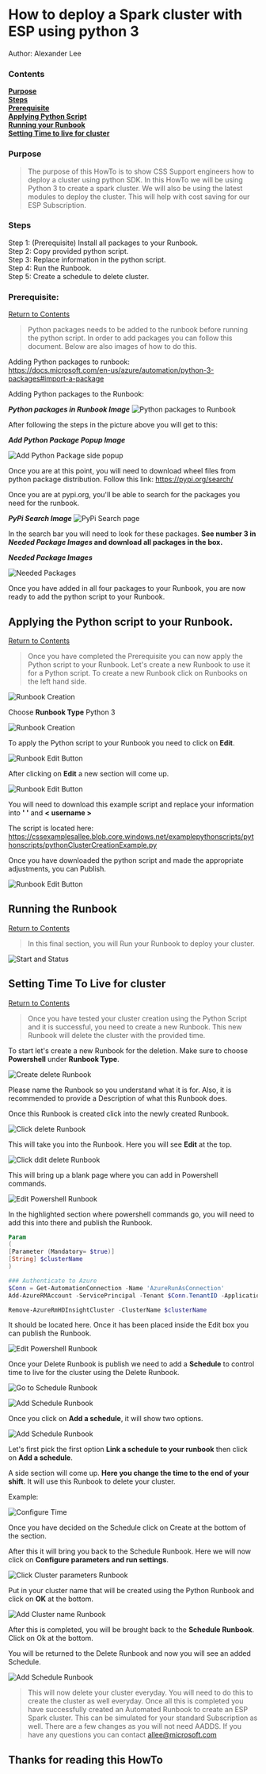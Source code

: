 # How to deploy a Spark cluster with ESP using python 3

Author: Alexander Lee

### Contents
[**Purpose**][Purpose]<br>
[**Steps**][Steps]<br>
[**Prerequisite**][Prerequisite]<br>
[**Applying Python Script**](#applying-the-python-script-to-your-runbook)<br>
[**Running your Runbook**](#running-the-runbook)<br>
[**Setting Time to live for cluster**](#setting-time-to-live-for-cluster)





### Purpose
> The purpose of this HowTo is to show CSS Support engineers how to deploy a cluster using python SDK.  In this HowTo we will be using Python 3 to create a spark cluster.  We will also be using the latest modules to deploy the cluster.
> This will help with cost saving for our ESP Subscription.

### Steps
Step 1: (Prerequisite) Install all packages to your Runbook.<br>
Step 2: Copy provided python script.<br>
Step 3: Replace information in the python script.<br>
Step 4: Run the Runbook.<br>
Step 5: Create a schedule to delete cluster.


### Prerequisite:
[Return to Contents](#Contents)
> Python packages needs to be added to the runbook before running the python script.  In order to add packages you can follow this document.  Below are also images of how to do this.

Adding Python packages to runbook:<br>
https://docs.microsoft.com/en-us/azure/automation/python-3-packages#import-a-package

Adding Python packages to the Runbook:<br>

***Python packages in Runbook Image***
![Python packages to Runbook](https://cssexamplesallee.blob.core.windows.net/markdownimages/runbookPythonPackages.png)

After following the steps in the picture above you will get to this:

***Add Python Package Popup Image***

![Add Python Package side popup](https://cssexamplesallee.blob.core.windows.net/markdownimages/sidepopupPythonPackages.png)

Once you are at this point, you will need to download wheel files from python package distribution.  Follow this link: https://pypi.org/search/

Once you are at pypi.org, you'll be able to search for the packages you need for the runbook.

***PyPi Search Image***
![PyPi Search page](https://cssexamplesallee.blob.core.windows.net/markdownimages/pypiSearchPage.png)

In the search bar you will need to look for these packages.  **See number 3 in *Needed Package Images* and download all packages in the box.**
<br>

***Needed Package Images***

![Needed Packages](https://cssexamplesallee.blob.core.windows.net/markdownimages/neededPackages.png)


Once you have added in all four packages to your Runbook, you are now ready to add the python script to your Runbook.

## Applying the Python script to your Runbook.
[Return to Contents](#Contents)
>Once you have completed the Prerequisite you can now apply the Python script to your Runbook.
Let's create a new Runbook to use it for a Python script.  To create a new Runbook click on Runbooks on the left hand side.

![Runbook Creation](https://cssexamplesallee.blob.core.windows.net/markdownimages/RunbookCreation.png)

Choose **Runbook Type** Python 3

![Runbook Creation](https://cssexamplesallee.blob.core.windows.net/markdownimages/pythonRunbook.png)

To apply the Python script to your Runbook you need to click on **Edit**.

![Runbook Edit Button](https://cssexamplesallee.blob.core.windows.net/markdownimages/RunbookEdit.png)

After clicking on **Edit** a new section will come up.

![Runbook Edit Button](https://cssexamplesallee.blob.core.windows.net/markdownimages/RunbookEditPage.png)

You will need to download this example script and replace your information into **' '** and **< username >**

The script is located here: https://cssexamplesallee.blob.core.windows.net/examplepythonscripts/pythonscripts/pythonClusterCreationExample.py

Once you have downloaded the python script and made the appropriate adjustments, you can Publish.

![Runbook Edit Button](https://cssexamplesallee.blob.core.windows.net/markdownimages/RunbookPublish.png)

## Running the Runbook
[Return to Contents](#Contents)
>In this final section, you will Run your Runbook to deploy your cluster.

![Start and Status](https://cssexamplesallee.blob.core.windows.net/markdownimages/StartandStatus.png)

## Setting Time To Live for cluster
[Return to Contents](#Contents)
>Once you have tested your cluster creation using the Python Script and it is successful, you need to create a new Runbook.
This new Runbook will delete the cluster with the provided time.

To start let's create a new Runbook for the deletion.  Make sure to choose **Powershell** under **Runbook Type**.

![Create delete Runbook](https://cssexamplesallee.blob.core.windows.net/markdownimages/CreateDeleteRunbook.png)

Please name the Runbook so you understand what it is for.  Also, it is recommended to provide a Description of what this Runbook does.

Once this Runbook is created click into the newly created Runbook.

![Click delete Runbook](https://cssexamplesallee.blob.core.windows.net/markdownimages/clickDeleteRunbook.png)

This will take you into the Runbook.  Here you will see **Edit** at the top.

![Click ddit delete Runbook](https://cssexamplesallee.blob.core.windows.net/markdownimages/EditDeleteRunbook.png)

This will bring up a blank page where you can add in Powershell commands.

![Edit Powershell Runbook](https://cssexamplesallee.blob.core.windows.net/markdownimages/editPowershell.png)

In the highlighted section where powershell commands go, you will need to add this into there and publish the Runbook.

```powershell
Param
(
[Parameter (Mandatory= $true)]
[String] $clusterName
)

### Authenticate to Azure
$Conn = Get-AutomationConnection -Name 'AzureRunAsConnection'
Add-AzureRMAccount -ServicePrincipal -Tenant $Conn.TenantID -ApplicationId $Conn.ApplicationID -CertificateThumbprint $Conn.CertificateThumbprint

Remove-AzureRmHDInsightCluster -ClusterName $clusterName
```
It should be located here.  Once it has been placed inside the Edit box you can publish the Runbook.

![Edit Powershell Runbook](https://cssexamplesallee.blob.core.windows.net/markdownimages/AddPowershellToRunbook.png)

Once your Delete Runbook is publish we need to add a **Schedule** to control time to live for the cluster using the Delete Runbook.

![Go to Schedule Runbook](https://cssexamplesallee.blob.core.windows.net/markdownimages/addSchedule.png)

![Add Schedule Runbook](https://cssexamplesallee.blob.core.windows.net/markdownimages/clickSchedule.png)

Once you click on **Add a schedule**, it will show two options.

![Add Schedule Runbook](https://cssexamplesallee.blob.core.windows.net/markdownimages/changeSchedule.png)

Let's first pick the first option **Link a schedule to your runbook** then click on **Add a schedule**.

A side section will come up.  **Here you change the time to the end of your shift**.  It will use this Runbook to delete your cluster.

Example:

![Configure Time](https://cssexamplesallee.blob.core.windows.net/markdownimages/configSchedule.png)

Once you have decided on the Schedule click on Create at the bottom of the section.

After this it will bring you back to the Schedule Runbook.  Here we will now click on **Configure parameters and run settings**.

![Click Cluster parameters Runbook](https://cssexamplesallee.blob.core.windows.net/markdownimages/parametersSchedule.png)

Put in your cluster name that will be created using the Python Runbook and click on **OK** at the bottom.

![Add Cluster name Runbook](https://cssexamplesallee.blob.core.windows.net/markdownimages/clusterParameters.png)

After this is completed, you will be brought back to the **Schedule Runbook**.  Click on Ok at the bottom.

You will be returned to the Delete Runbook and now you will see an added Schedule.

![Add Schedule Runbook](https://cssexamplesallee.blob.core.windows.net/markdownimages/finishSchedule.png)

>This will now delete your cluster everyday.  You will need to do this to create the cluster as well everyday.
Once all this is completed you have successfully created an Automated Runbook to create an ESP Spark cluster.  This can be simulated for your standard Subscription as well.
> There are a few changes as you will not need AADDS.  If you have any questions you can contact allee@microsoft.com

## Thanks for reading this HowTo

[Purpose]: #Purpose

[Steps]: #Steps

[Prerequisite]: #Prerequisite

[Applying the Python script to your Runbook.]: #Applying-the-Python-script-to-your-Runbook



